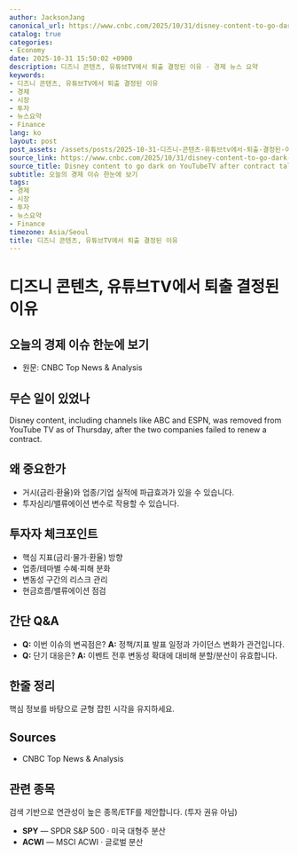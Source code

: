```yaml
---
author: JacksonJang
canonical_url: https://www.cnbc.com/2025/10/31/disney-content-to-go-dark-on-youtubetv-amid-contract-dispute-.html
catalog: true
categories:
- Economy
date: 2025-10-31 15:50:02 +0900
description: 디즈니 콘텐츠, 유튜브TV에서 퇴출 결정된 이유 · 경제 뉴스 요약
keywords:
- 디즈니 콘텐츠, 유튜브TV에서 퇴출 결정된 이유
- 경제
- 시장
- 투자
- 뉴스요약
- Finance
lang: ko
layout: post
post_assets: /assets/posts/2025-10-31-디즈니-콘텐츠-유튜브tv에서-퇴출-결정된-이유
source_link: https://www.cnbc.com/2025/10/31/disney-content-to-go-dark-on-youtubetv-amid-contract-dispute-.html
source_title: Disney content to go dark on YouTubeTV after contract talks collapse
subtitle: 오늘의 경제 이슈 한눈에 보기
tags:
- 경제
- 시장
- 투자
- 뉴스요약
- Finance
timezone: Asia/Seoul
title: 디즈니 콘텐츠, 유튜브TV에서 퇴출 결정된 이유
---
```


# 디즈니 콘텐츠, 유튜브TV에서 퇴출 결정된 이유
## 오늘의 경제 이슈 한눈에 보기

- 원문: CNBC Top News & Analysis

## 무슨 일이 있었나
Disney content, including channels like ABC and ESPN, was removed from YouTube
TV as of Thursday, after the two companies failed to renew a contract.

## 왜 중요한가
- 거시(금리·환율)와 업종/기업 실적에 파급효과가 있을 수 있습니다.
- 투자심리/밸류에이션 변수로 작용할 수 있습니다.

## 투자자 체크포인트
- 핵심 지표(금리·물가·환율) 방향
- 업종/테마별 수혜·피해 분화
- 변동성 구간의 리스크 관리
- 현금흐름/밸류에이션 점검

## 간단 Q&A
- **Q:** 이번 이슈의 변곡점은?
  **A:** 정책/지표 발표 일정과 가이던스 변화가 관건입니다.
- **Q:** 단기 대응은?
  **A:** 이벤트 전후 변동성 확대에 대비해 분할/분산이 유효합니다.

## 한줄 정리
핵심 정보를 바탕으로 균형 잡힌 시각을 유지하세요.

## Sources
- CNBC Top News & Analysis

## 관련 종목
검색 기반으로 연관성이 높은 종목/ETF를 제안합니다. (투자 권유 아님)
- **SPY** — SPDR S&P 500 · 미국 대형주 분산
- **ACWI** — MSCI ACWI · 글로벌 분산